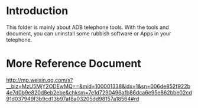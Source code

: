 # Introduction
This folder is mainly about ADB telephone tools. With the tools and document, you can uninstall some rubbish software or Apps in your telephone.

# More Reference Document
http://mp.weixin.qq.com/s?__biz=MzU5MjY2ODEwMQ==&mid=100001338&idx=1&sn=006de852f922b4e7d0b9e820d8eb2ebe&chksm=7e1d7290496afb86dca6e95e862bbe02cd91d037949f3b9cd13b97af8a03205dd98157a18564#rd
